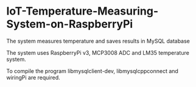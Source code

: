 # IoT-Temperature-Measuring-System-on-RaspberryPi
The system measures temperature and saves results in MySQL database

The system uses RaspberryPi v3, MCP3008 ADC and LM35 temperature system.

To compile the program libmysqlclient-dev, libmysqlcppconnect and wiringPi are required.
